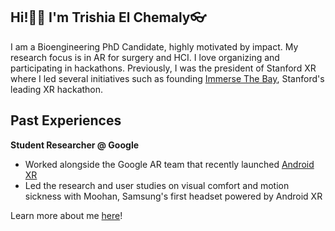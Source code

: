 ## Hi!👋🏻 I'm Trishia El Chemaly👓

I am a Bioengineering PhD Candidate, highly motivated by impact. My research focus is in AR for surgery and HCI. I love organizing and participating in hackathons. Previously, I was the president of Stanford XR where I led several initiatives such as founding [Immerse The Bay](https://immersethebay.stanfordxr.org/), Stanford's leading XR hackathon. 

## Past Experiences
**Student Researcher @ Google**
- Worked alongside the Google AR team that recently launched [Android XR](https://blog.google/products/android/android-xr/)
- Led the research and user studies on visual comfort and motion sickness with Moohan, Samsung's first headset powered by Android XR

Learn more about me [here](https://tchemaly.github.io/)!
